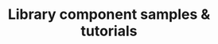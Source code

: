 ---
title: "Library component samples & tutorials"
description: "Samples that demonstrate different usage patterns for the SharePoint Framework library component."
image: "images/samples-background-library-components.webp"
externalLink: "https://github.com/SharePoint/sp-dev-fx-library-components"
---
